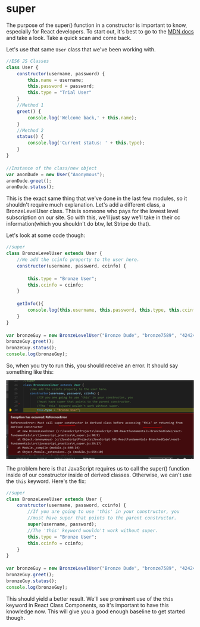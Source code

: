# super

The purpose of the super() function in a constructor is important to know, especially for React developers. To start out, it's best to go to the [MDN docs](https://developer.mozilla.org/en-US/docs/Web/JavaScript/Reference/Operators/super) and take a look. Take a quick scan and come back.

Let's use that same `User` class that we've been working with.

```js
//ES6 JS Classes
class User {
    constructor(username, password) {
        this.name = username;
        this.password = password;
        this.type = "Trial User"
    }
    //Method 1
    greet() {
        console.log('Welcome back,' + this.name);
    }
    //Method 2
    status() {
        console.log('Current status: ' + this.type);
    }
}

//Instance of the class/new object
var anonDude = new User("Anonymous");
anonDude.greet();
anonDude.status();
```

This is the exact same thing that we've done in the last few modules, so it shouldn't require much explanation. Let's add a different class, a BronzeLevelUser class. This is someone who pays for the lowest level subscription on our site. So with this, we'll just say we'll take in their cc information(which you shouldn't do btw, let Stripe do that).  

Let's look at some code though:

```js
//super
class BronzeLevelUser extends User {
    //We add the ccinfo property to the user here.
    constructor(username, password, ccinfo) {
     
        this.type = "Bronze User";
        this.ccinfo = ccinfo; 
    }

    getInfo(){
        console.log(this.username, this.password, this.type, this.ccinfo);
    }
}

var bronzeGuy = new BronzeLevelUser("Bronze Dude", "bronze7589", "4242424242424242");
bronzeGuy.greet();
bronzeGuy.status();
console.log(bronzeGuy);

```

So, when you try to run this, you should receive an error. It should say something like this:

![super](../../assets/4.1.4_super_error.PNG)

The problem here is that JavaScript requires us to call the super() function inside of our constructor inside of derived classes. Otherwise, we can't use the `this` keyword. Here's the fix:


```js
//super
class BronzeLevelUser extends User {
    constructor(username, password, ccinfo) {
        //If you are going to use 'this' in your constructor, you 
        //must have super that points to the parent constructor.   
        super(username, password);
        //The 'this' keyword wouldn't work without super.
        this.type = "Bronze User";
        this.ccinfo = ccinfo; 
    }
}

var bronzeGuy = new BronzeLevelUser("Bronze Dude", "bronze7589", "4242424242424242");
bronzeGuy.greet();
bronzeGuy.status();
console.log(bronzeGuy);


```
This should yield a better result. We'll see prominent use of the `this` keyword in React Class Components, so it's important to have this knowledge now. This will give you a good enough baseline to get started though. 